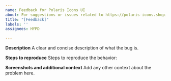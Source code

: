 ```yaml
---
name: Feedback for Polaris Icons UI
about: For suggestions or issues related to https://polaris-icons.shopify.com
title: "[Feedback]"
labels: ''
assignees: HYPD

---
```


**Description**
A clear and concise description of what the bug is.

**Steps to reproduce**
Steps to reproduce the behavior:

**Screenshots and additional context**
Add any other context about the problem here.
